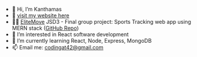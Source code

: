 - 👋 Hi, I’m Kanthamas 
- 🧭 [visit my website here](https://portfolio-psi-orcin-50.vercel.app/)
- 👩‍💻 [EliteMove](https://elitemove-ui.vercel.app/) JSD3 - Final group project: Sports Tracking web app using MERN stack ([GitHub Repo](https://github.com/JSD3G6))
- 👀 I’m interested in React software development
- 🌱 I’m currently learning React,  Node, Express, MongoDB
- 📫 Email me: codingat42@gmail.com

<!---
Kanthamas/Kanthamas is a ✨ special ✨ repository because its `README.md` (this file) appears on your GitHub profile.
You can click the Preview link to take a look at your changes.
--->
